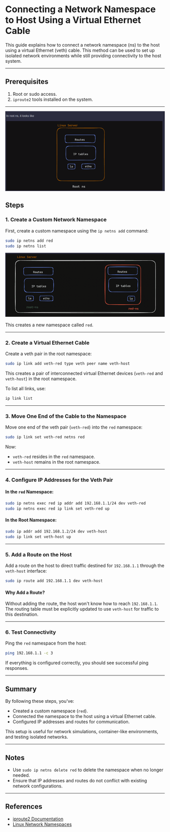 # Connecting a Network Namespace to Host Using a Virtual Ethernet Cable

This guide explains how to connect a network namespace (ns) to the host using a virtual Ethernet (veth) cable. This method can be used to set up isolated network environments while still providing connectivity to the host system.

---

## Prerequisites
1. Root or sudo access.
2. `iproute2` tools installed on the system.

---
![Alt Text](https://github.com/cloudybdone/NetworkNamespace/blob/main/pic1.png)


## Steps

### 1. Create a Custom Network Namespace

First, create a custom namespace using the `ip netns add` command:
```bash
sudo ip netns add red
sudo ip netns list
```
![Alt Text](https://github.com/cloudybdone/NetworkNamespace/blob/main/pic2.png)

This creates a new namespace called `red`.

---

### 2. Create a Virtual Ethernet Cable

Create a veth pair in the root namespace:
```bash
sudo ip link add veth-red type veth peer name veth-host
```
This creates a pair of interconnected virtual Ethernet devices (`veth-red` and `veth-host`) in the root namespace.

To list all links, use:
```bash
ip link list
```

---

### 3. Move One End of the Cable to the Namespace

Move one end of the veth pair (`veth-red`) into the `red` namespace:
```bash
sudo ip link set veth-red netns red
```
Now:
- `veth-red` resides in the `red` namespace.
- `veth-host` remains in the root namespace.

---

### 4. Configure IP Addresses for the Veth Pair

#### In the `red` Namespace:
```bash
sudo ip netns exec red ip addr add 192.168.1.1/24 dev veth-red
sudo ip netns exec red ip link set veth-red up
```

#### In the Root Namespace:
```bash
sudo ip addr add 192.168.1.2/24 dev veth-host
sudo ip link set veth-host up
```

---

### 5. Add a Route on the Host

Add a route on the host to direct traffic destined for `192.168.1.1` through the `veth-host` interface:
```bash
sudo ip route add 192.168.1.1 dev veth-host
```

#### Why Add a Route?
Without adding the route, the host won't know how to reach `192.168.1.1`. The routing table must be explicitly updated to use `veth-host` for traffic to this destination.

---

### 6. Test Connectivity

Ping the `red` namespace from the host:
```bash
ping 192.168.1.1 -c 3
```

If everything is configured correctly, you should see successful ping responses.

---

## Summary
By following these steps, you've:
- Created a custom namespace (`red`).
- Connected the namespace to the host using a virtual Ethernet cable.
- Configured IP addresses and routes for communication.

This setup is useful for network simulations, container-like environments, and testing isolated networks.

---

## Notes
- Use `sudo ip netns delete red` to delete the namespace when no longer needed.
- Ensure that IP addresses and routes do not conflict with existing network configurations.

---

## References
- [iproute2 Documentation](https://man7.org/linux/man-pages/man8/ip.8.html)
- [Linux Network Namespaces](https://wiki.archlinux.org/title/Network_namespace)
